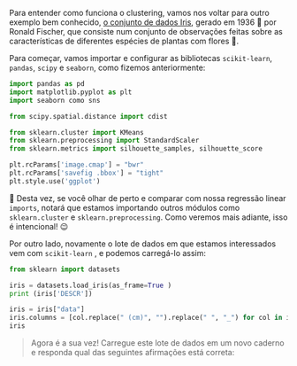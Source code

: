 Para entender como funciona o clustering, vamos nos voltar para outro exemplo bem conhecido, [o conjunto de dados Iris](https://pt.wikipedia.org/wiki/Conjunto_de_dados_flor_Iris), gerado em 1936 📅 por Ronald Fischer, que consiste num conjunto de observações feitas sobre as características de diferentes espécies de plantas com flores 🌼.

Para começar, vamos importar e configurar as bibliotecas `scikit-learn`, `pandas`, `scipy` e `seaborn`, como fizemos anteriormente:

```python
import pandas as pd
import matplotlib.pyplot as plt
import seaborn como sns

from scipy.spatial.distance import cdist

from sklearn.cluster import KMeans
from sklearn.preprocessing import StandardScaler
from sklearn.metrics import silhouette_samples, silhouette_score

plt.rcParams['image.cmap'] = "bwr"
plt.rcParams['savefig .bbox'] = "tight"
plt.style.use('ggplot')
```

👀 Desta vez, se você olhar de perto e comparar com nossa regressão linear `imports`, notará que estamos importando outros módulos como `sklearn.cluster` e `sklearn.preprocessing`. Como veremos mais adiante, isso é intencional! :wink:

Por outro lado, novamente o lote de dados em que estamos interessados vem com `scikit-learn` , e podemos carregá-lo assim:

```python
from sklearn import datasets

iris = datasets.load_iris(as_frame=True )
print (iris['DESCR'])

iris = iris["data"]
iris.columns = [col.replace(" (cm)", "").replace(" ", "_") for col in iris.columns]
iris
```

> Agora é a sua vez! Carregue este lote de dados em um novo caderno e responda qual das seguintes afirmações está correta:
